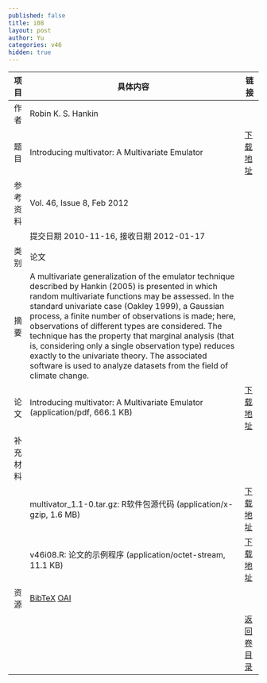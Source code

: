```yaml
---
published: false
title: i08
layout: post
author: Yu
categories: v46
hidden: true
---
```


| 项目 | 具体内容 | 链接 |
|---:|---|---|
| 作者 | Robin K. S. Hankin| |
| 题目 |Introducing multivator: A Multivariate Emulator | [下载地址](http://www.jstatsoft.org/v46/i08/paper) |
| 参考资料 |Vol. 46, Issue 8, Feb 2012 | |
| | 提交日期 2010-11-16, 接收日期 2012-01-17| | 
| 类别 | 论文| |
| 摘要 | A multivariate generalization of the emulator technique described by Hankin (2005) is presented in which random multivariate functions may be assessed. In the standard univariate case (Oakley 1999), a Gaussian process, a finite number of observations is made; here, observations of different types are considered. The technique has the property that marginal analysis (that is, considering only a single observation type) reduces exactly to the univariate theory. The associated software is used to analyze datasets from the field of climate change.| |
| 论文 | Introducing multivator: A Multivariate Emulator  (application/pdf, 666.1 KB)| [下载地址](http://www.jstatsoft.org/v46/i08/paper) |
| 补充材料 | | |
| |multivator_1.1-0.tar.gz: R软件包源代码  (application/x-gzip, 1.6 MB)|  [下载地址](http://www.jstatsoft.org/v46/i08/supp/1) |
| |v46i08.R:                论文的示例程序  (application/octet-stream, 11.1 KB)|  [下载地址](http://www.jstatsoft.org/v46/i08/supp/2) |
| 资源 | [BibTeX](http://www.jstatsoft.org/v46/i08/bibtex) [OAI](http://www.jstatsoft.org/oai?verb=GetRecord&identifier=oai.jstatsoft/v46/i08&prefix=oai_dc)| |
| |  | [返回卷目录]({{site.baseurl}}/volume/v46.html) |